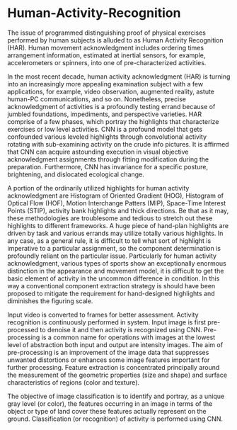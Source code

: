 # Human-Activity-Recognition
The issue of programmed distinguishing proof of physical exercises performed by human subjects is alluded to as Human Activity Recognition (HAR). Human movement acknowledgment includes ordering times arrangement information, estimated at inertial sensors, for example, accelerometers or spinners, into one of pre-characterized activities. 

In the most recent decade, human activity acknowledgment (HAR) is turning into an increasingly more appealing examination subject with a few applications, for example, video observation, augmented reality, astute human-PC communications, and so on. Nonetheless, precise acknowledgment of activities is a profoundly testing errand because of jumbled foundations, impediments, and perspective varieties. HAR comprise of a few phases, which portray the highlights that characterize exercises or low level activities. CNN is a profound model that gets confounded various leveled highlights through convolutional activity rotating with sub-examining activity on the crude info pictures. It is affirmed that CNN can acquire astounding execution in visual objective acknowledgment assignments through fitting modification during the preparation. Furthermore, CNN has invariance for a specific posture, brightening, and dislocated ecological change. 

A portion of the ordinarily utilized highlights for human activity acknowledgment are Histogram of Oriented Gradient (HOG), Histogram of Optical Flow (HOF), Motion Interchange Patters (MIP), Space-Time Interest Points (STIP), activity bank highlights and thick directions. Be that as it may, these methodologies are troublesome and tedious to stretch out these highlights to different frameworks. A huge piece of hand-plan highlights are driven by task and various errands may utilize totally various highlights. In any case, as a general rule, it is difficult to tell what sort of highlight is imperative to a particular assignment, so the component determination is profoundly reliant on the particular issue. Particularly for human activity acknowledgment, various types of sports show an exceptionally enormous distinction in the appearance and movement model, it is difficult to get the basic element of activity in the uncommon difference in condition. In this way a conventional component extraction strategy is should have been proposed to mitigate the requirement for hand-designed highlights and diminishes the figuring scale. 

Input video is converted to frames for better assessment. Activity recognition is continuously performed in system. Input image is first pre-processed to denoise it and then activity is recognized using CNN. Pre-processing is a common name for operations with images at the lowest level of abstraction both input and output are intensity images. The aim of pre-processing is an improvement of the image data that suppresses unwanted distortions or enhances some image features important for further processing. Feature extraction is concentrated principally around the measurement of the geometric properties (size and shape) and surface characteristics of regions (color and texture). 

The objective of image classification is to identify and portray, as a unique gray level (or color), the features occurring in an image in terms of the object or type of land cover these features actually represent on the ground. Classification (or recognition) of activity is performed using CNN.
